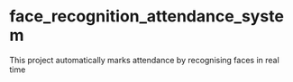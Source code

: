 # face_recognition_attendance_system
This project automatically marks attendance by recognising faces in real time 

